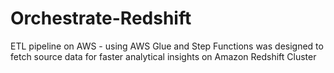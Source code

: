 # Orchestrate-Redshift
ETL pipeline on AWS - using AWS Glue and Step Functions was designed to fetch source data for faster analytical insights on Amazon Redshift Cluster
